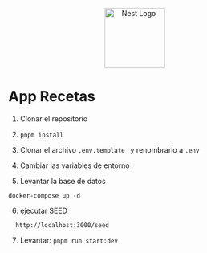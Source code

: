 <p align="center">
  <a href="http://nestjs.com/" target="blank"><img src="https://nestjs.com/img/logo-small.svg" width="120" alt="Nest Logo" /></a>
</p>


# App Recetas

1. Clonar el repositorio

2. ```pnpm install```

3. Clonar el archivo ```.env.template ``` y renombrarlo a ```.env```

4. Cambiar las variables de entorno


5.  Levantar la base de datos

```
docker-compose up -d
```


6. ejecutar SEED
```
  http://localhost:3000/seed

```

7. Levantar: ```pnpm run start:dev ```

